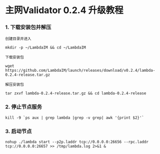 # 主网Validator 0.2.4 升级教程

### 1. 下载安装包并解压
`创建目录并进入`
```
mkdir -p ~/LambdaIM && cd ~/LambdaIM
```
`下载安装包`
```
wget https://github.com/LambdaIM/launch/releases/download/v0.2.4/lambda-0.2.4-release.tar.gz
```

`解压安装包`
```
tar zxvf lambda-0.2.4-release.tar.gz && cd lambda-0.2.4-release
```
### 2. 停止节点服务

```
kill -9 `ps aux | grep lambda |grep -v grep| awk '{print $2}'`
```

### 3. 启动节点  
```
nohup ./lambda start --p2p.laddr tcp://0.0.0.0:26656 --rpc.laddr tcp://0.0.0.0:26657 >> /tmp/lambda.log 2>&1 &
```
